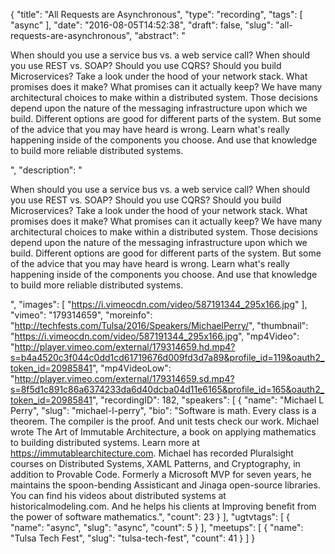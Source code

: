 {
  "title": "All Requests are Asynchronous",
  "type": "recording",
  "tags": [
    "async"
  ],
  "date": "2016-08-05T14:52:38",
  "draft": false,
  "slug": "all-requests-are-asynchronous",
  "abstract": "<p>When should you use a service bus vs. a web service call? When should you use REST vs. SOAP? Should you use CQRS? Should you build Microservices? Take a look under the hood of your network stack. What promises does it make? What promises can it actually keep? We have many architectural choices to make within a distributed system. Those decisions depend upon the nature of the messaging infrastructure upon which we build. Different options are good for different parts of the system. But some of the advice that you may have heard is wrong. Learn what's really happening inside of the components you choose. And use that knowledge to build more reliable distributed systems.</p>",
  "description": "<p>When should you use a service bus vs. a web service call? When should you use REST vs. SOAP? Should you use CQRS? Should you build Microservices? Take a look under the hood of your network stack. What promises does it make? What promises can it actually keep? We have many architectural choices to make within a distributed system. Those decisions depend upon the nature of the messaging infrastructure upon which we build. Different options are good for different parts of the system. But some of the advice that you may have heard is wrong. Learn what's really happening inside of the components you choose. And use that knowledge to build more reliable distributed systems.</p>",
  "images": [
    "https://i.vimeocdn.com/video/587191344_295x166.jpg"
  ],
  "vimeo": "179314659",
  "moreinfo": "http://techfests.com/Tulsa/2016/Speakers/MichaelPerry/",
  "thumbnail": "https://i.vimeocdn.com/video/587191344_295x166.jpg",
  "mp4Video": "http://player.vimeo.com/external/179314659.hd.mp4?s=b4a4520c3f044c0dd1cd61719676d009fd3d7a89&profile_id=119&oauth2_token_id=20985841",
  "mp4VideoLow": "http://player.vimeo.com/external/179314659.sd.mp4?s=8f5d1c891c86a6374233da6d40dcba04d11e6165&profile_id=165&oauth2_token_id=20985841",
  "recordingID": 182,
  "speakers": [
    {
      "name": "Michael L Perry",
      "slug": "michael-l-perry",
      "bio": "Software is math. Every class is a theorem. The compiler is the proof. And unit tests check our work. Michael wrote The Art of Immutable Architecture, a book on applying mathematics to building distributed systems. Learn more at https://immutablearchitecture.com. Michael has recorded Pluralsight courses on Distributed Systems, XAML Patterns, and Cryptography, in addition to Provable Code. Formerly a Microsoft MVP for seven years, he maintains the spoon-bending Assisticant and Jinaga open-source libraries. You can find his videos about distributed systems at historicalmodeling.com. And he helps his clients at Improving benefit from the power of software mathematics.",
      "count": 23
    }
  ],
  "ugtvtags": [
    {
      "name": "async",
      "slug": "async",
      "count": 5
    }
  ],
  "meetups": [
    {
      "name": "Tulsa Tech Fest",
      "slug": "tulsa-tech-fest",
      "count": 41
    }
  ]
}